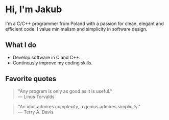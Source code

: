 # Hi, I'm Jakub
I'm a C/C++ programmer from Poland with a passion for clean, elegant and efficient code. I value minimalism and simplicity in software design.

## What I do
- Develop software in C and C++.
- Continously improve my coding skills.

## Favorite quotes
> "Any program is only as good as it is useful." <br/>
> — Linus Torvalds

> "An idiot admires complexity, a genius admires simplicity." <br/>
> — Terry A. Davis
